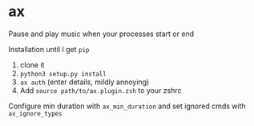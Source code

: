# ax
Pause and play music when your processes start or end

Installation until I get `pip`

1. clone it
2. `python3 setup.py install` 
3. `ax auth` (enter details, mildly annoying) 
4. Add `source path/to/ax.plugin.zsh` to your zshrc


Configure min duration with `ax_min_duration` and set ignored cmds with `ax_ignore_types`
